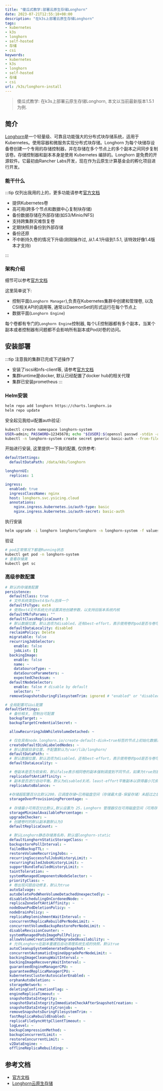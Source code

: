 ```yaml
---
title: "傻瓜式教学:部署云原生存储Longhorn"
date: 2023-07-21T12:55:18+08:00
description: "在k3s上部署云原生存储Longhorn"
tags:
- kubernetes
- k3s
- longhorn
- self-hosted
- 存储
- csi
keywords:
- kubernetes
- k3s
- longhorn
- self-hosted
- 存储
- csi
url: /k3s/longhorn-install
---
```


> 傻瓜式教学: 在k3s上部署云原生存储Longhorn, 本文以当前最新版本1.5.1为例.

<!-- truncate -->

## 简介

[Longhorn](https://longhorn.io)是一个轻量级、可靠且功能强大的分布式块存储系统，适用于 Kubernetes。使用容器和微服务实现分布式块存储。Longhorn 为每个块储存设备卷创建一个专用的存储控制器，并在存储在多个节点上的多个副本之间同步复制该卷。存储控制器和副本本身是使用 Kubernetes 编排的。Longhorn 是免费的开源软件。它最初由Rancher Labs开发，现在作为云原生计算基金会的孵化项目进行开发。

### 能干什么

:::tip 仅列出我用的上的，更多功能请参考[官方文档](https://longhorn.io/docs/1.5.1/)

- 提供Kubernetes卷
- 高可用(跨多个节点和数据中心复制块存储)
- 备份数据存储在外部存储(如S3/Minio/NFS)
- 支持跨集群灾难恢复卷
- 定期快照并备份到外部存储
- 备份还原
- 不中断持久卷的情况下升级(刚刚操作过, 从1.4.1升级到1.5.1, 该特效好像1.4版本才支持)

:::

### 架构介绍

细节可以参考[官方文档](https://longhorn.io/docs/1.5.1/concepts/)

这里简单说下:

- 控制平面(`Longhorn Manager`),负责在Kubernetes集群中创建和管理卷, 以及CSI相关API的调用等, 通常以DaemonSet的形式运行在每个节点上
- 数据平面(`Longhorn Engine`)

每个卷都有专门的`Longhorn Engine`控制器, 每个LE控制器都有多个副本，当某个副本或者控制器有问题都不会影响所有副本或Pod对卷的访问。

## 安装部署

:::tip 注意我的集群已完成下述操作了

- 安装了iscsi和nfs-client等, 请参考[官方文档](https://longhorn.io/docs/1.5.1/deploy/install/)
- 集群runtime是docker, 默认已经配置了docker hub的相关代理
- 集群已安装prometheus
:::

### Helm安装

```bash title="准备工作"
helm repo add longhorn https://charts.longhorn.io
helm repo update
```

安全起见我给ui配置auth验证:

```bash title="auth相关, 示例"
kubectl create namespace longhorn-system
USER=admin; PASSWORD=12345678; echo "${USER}:$(openssl passwd -stdin -apr1 <<< ${PASSWORD})" >> auth
kubectl -n longhorn-system create secret generic basic-auth --from-file=auth
```

开始进行安装, 这里提供一下我的配置, 仅供参考:

```yaml title="values.yaml"
defaultSettings:
  defaultDataPath: /data/k8s/longhorn

longhornUI:
  replicas: 1

ingress:
  enabled: true
  ingressClassName: nginx
  host: longhorn.svc.ysicing.cloud
  annotations:
    nginx.ingress.kubernetes.io/auth-type: basic
    nginx.ingress.kubernetes.io/auth-secret: basic-auth
```

执行安装

```bash
helm upgrade -i longhorn longhorn/longhorn -n longhorn-system -f values.yaml
```

验证

```bash
# pod正常情况下都是Running状态
kubectl get pod -n longhorn-system
# 查看存储类
kubectl get sc
```

### 高级参数配置

```yaml title="values.yaml"
# 默认的存储类配置
persistence:
  defaultClass: true
  # 文件系统类型ext4与xfs选择一个
  defaultFsType: ext4
  # 使用ext4文件系统允许设置其他创建参数，以支持旧版本系统内核
  defaultMkfsParams: ""
  defaultClassReplicaCount: 3
  # 默认数据位置，默认选项为disabled，还有best-effort，表示使用卷的pod是否与卷尽量在同一个node节点，默认为不进行这个限制, 如果是跨云节点best-effort
  defaultDataLocality: disabled
  reclaimPolicy: Delete
  migratable: false
  recurringJobSelector:
    enable: false
    jobList: []
  backingImage:
    enable: false
    name: ~
    dataSourceType: ~
    dataSourceParameters: ~
    expectedChecksum: ~
  defaultNodeSelector:
    enable: false # disable by default
    selector: ""
  removeSnapshotsDuringFilesystemTrim: ignored # "enabled" or "disabled" otherwise

# 全局配置可以ui配置
defaultSettings:
  # 备份相关, 控制台可配置
  backupTarget: ~
  backupTargetCredentialSecret: ~

  allowRecurringJobWhileVolumeDetached: ~

  # 仅在具有node.longhorn.io/create-default-disk=true标签的节点上初始化数据目录，默认为false在所有节点初始化数据目录
  createDefaultDiskLabeledNodes: ~
  # 默认数据目录位置，不配置默认为/var/lib/longhorn/
  defaultDataPath: ~
  # 默认数据位置，默认选项为disabled，还有best-effort，表示使用卷的pod是否与卷尽量在同一个node节点，默认为不进行这个限制。
  defaultDataLocality: ~

  # 卷副本是否为软亲和，默认false表示相同卷的副本强制调度到不同节点，如果为true则表示同一个卷的副本可以在同一个节点
  replicaSoftAntiAffinity: ~
  # 副本是否进行自动平衡。默认为disabled关闭，least-effort平衡副本以获得最小冗余，best-effort此选项指示 Longhorn 尝试平衡副本以实现冗余
  replicaAutoBalance: ~
  
  #存储超配置百分比默认200，已调度存储+已用磁盘空间（存储最大值-保留存储）未超过之后才允许调度新副本实际可用磁盘容量的 200%
  storageOverProvisioningPercentage: ~
  
  # 存储最小可用百分比默认,默认设置为 25，Longhorn 管理器仅在可用磁盘空间（可用存储空间）减去磁盘空间量且可用磁盘空间仍超过实际磁盘容量（存储空间）的 25%后才允许调度新副本）。否则磁盘将变得不可调度，直到释放更多空间
  storageMinimalAvailablePercentage: ~
  upgradeChecker: ~
  # 创建卷时的默认副本数默认为3
  defaultReplicaCount: ~
  
  # 默认Longhorn静态存储类名称，默认值longhorn-static
  defaultLonghornStaticStorageClass: ~
  backupstorePollInterval: ~
  failedBackupTTL: ~
  restoreVolumeRecurringJobs: ~
  recurringSuccessfulJobsHistoryLimit: ~
  recurringFailedJobsHistoryLimit: ~
  supportBundleFailedHistoryLimit: ~
  taintToleration: ~
  systemManagedComponentsNodeSelector: ~
  priorityClass: ~
  # 卷出现问题自动修复，默认为true
  autoSalvage: ~
  autoDeletePodWhenVolumeDetachedUnexpectedly: ~
  disableSchedulingOnCordonedNode: ~
  replicaZoneSoftAntiAffinity: ~
  nodeDownPodDeletionPolicy: ~
  nodeDrainPolicy: ~
  replicaReplenishmentWaitInterval: ~
  concurrentReplicaRebuildPerNodeLimit: ~
  concurrentVolumeBackupRestorePerNodeLimit: ~
  disableRevisionCounter: ~
  systemManagedPodsImagePullPolicy: ~
  allowVolumeCreationWithDegradedAvailability: ~
  # 允许Longhorn在副本重建后自动清理系统生成的快照，默认true
  autoCleanupSystemGeneratedSnapshot: ~
  concurrentAutomaticEngineUpgradePerNodeLimit: ~
  backingImageCleanupWaitInterval: ~
  backingImageRecoveryWaitInterval: ~
  guaranteedEngineManagerCPU: ~
  guaranteedReplicaManagerCPU: ~
  kubernetesClusterAutoscalerEnabled: ~
  orphanAutoDeletion: ~
  storageNetwork: ~
  deletingConfirmationFlag: ~
  engineReplicaTimeout: ~
  snapshotDataIntegrity: ~
  snapshotDataIntegrityImmediateCheckAfterSnapshotCreation: ~
  snapshotDataIntegrityCronjob: ~
  removeSnapshotsDuringFilesystemTrim: ~
  fastReplicaRebuildEnabled: ~
  replicaFileSyncHttpClientTimeout: ~
  logLevel: ~
  backupCompressionMethod: ~
  backupConcurrentLimit: ~
  restoreConcurrentLimit: ~
  v2DataEngine: ~
  offlineReplicaRebuilding: ~
```

## 参考文档

- [官方文档](https://longhorn.io/)
- [Longhorn云原生存储](https://zhangzhuo.ltd/articles/2022/05/19/1652929973831.html)
